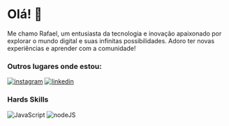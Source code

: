 # Olá! 👻

Me chamo Rafael, um entusiasta da tecnologia e inovação apaixonado por explorar o mundo digital e suas infinitas possibilidades.
Adoro ter novas experiências e aprender com a comunidade!

### Outros lugares onde estou:


[![instagram](https://img.shields.io/badge/Instagram-E4405F?style=for-the-badge&logo=instagram&logoColor=white)](https://www.instagram.com/boaraffa/)
[![linkedin](https://img.shields.io/badge/LinkedIn-0077B5?style=for-the-badge&logo=linkedin&logoColor=white)](https://www.linkedin.com/in/rafael-alves-855b5524b)


### Hards Skills
![JavaScript](https://img.shields.io/badge/JavaScript-323330?style=for-the-badge&logo=javascript&logoColor=F7DF1E)
![nodeJS](https://img.shields.io/badge/Node%20js-339933?style=for-the-badge&logo=nodedotjs&logoColor=white)

